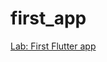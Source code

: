# first_app

[Lab: First Flutter app](https://codelabs.developers.google.com/codelabs/flutter-codelab-first?hl=en#0)

